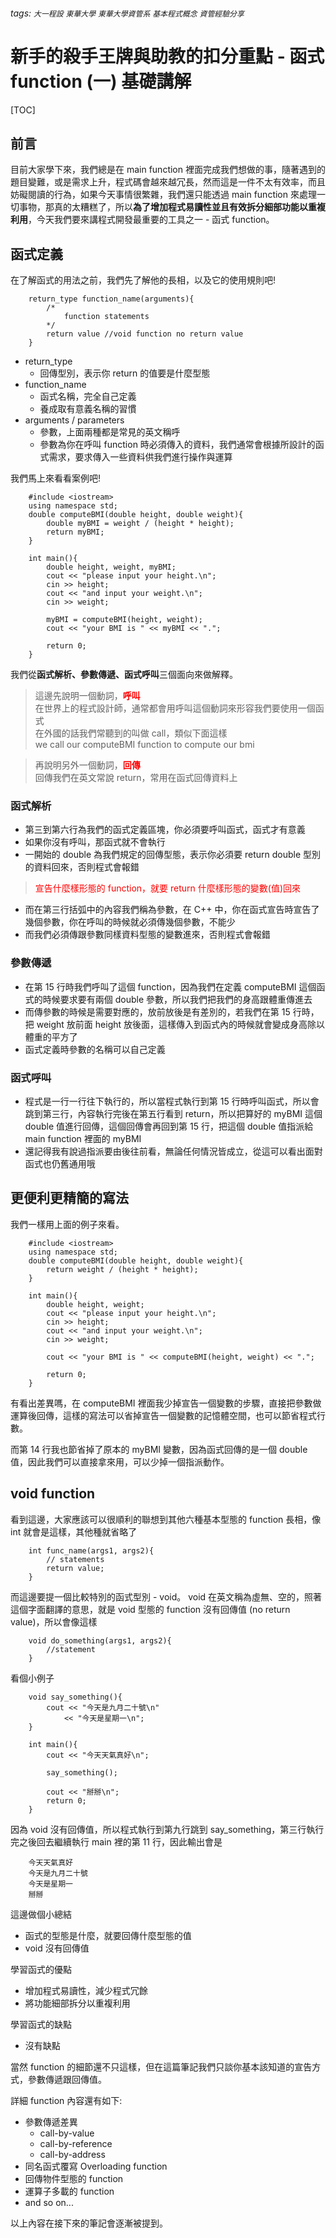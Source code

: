 ###### tags: `大一程設` `東華大學` `東華大學資管系` `基本程式概念` `資管經驗分享`

新手的殺手王牌與助教的扣分重點 - 函式function (一) 基礎講解
===

[TOC]

## 前言

目前大家學下來，我們總是在 main function 裡面完成我們想做的事，隨著遇到的題目變難，或是需求上升，程式碼會越來越冗長，然而這是一件不太有效率，而且妨礙閱讀的行為，如果今天事情很繁雜，我們還只能透過 main function 來處理一切事物，那真的太糟糕了，所以**為了增加程式易讀性並且有效拆分細部功能以重複利用**，今天我們要來講程式開發最重要的工具之一 - 函式 function。

## 函式定義

在了解函式的用法之前，我們先了解他的長相，以及它的使用規則吧!

```
    return_type function_name(arguments){
        /*
            function statements
        */        
        return value //void function no return value
    }
```

* return_type
    *  回傳型別，表示你 return 的值要是什麼型態
* function_name
    *  函式名稱，完全自己定義
    *  養成取有意義名稱的習慣
* arguments / parameters
    * 參數，上面兩種都是常見的英文稱呼
    * 參數為你在呼叫 function 時必須傳入的資料，我們通常會根據所設計的函式需求，要求傳入一些資料供我們進行操作與運算

我們馬上來看看案例吧!

```cpp=
    #include <iostream>
    using namespace std;
    double computeBMI(double height, double weight){
        double myBMI = weight / (height * height);
        return myBMI;
    }
    
    int main(){
        double height, weight, myBMI;
        cout << "please input your height.\n";
        cin >> height;
        cout << "and input your weight.\n";
        cin >> weight;
        
        myBMI = computeBMI(height, weight);
        cout << "your BMI is " << myBMI << ".";
        
        return 0;
    }
```

我們從**函式解析、參數傳遞、函式呼叫**三個面向來做解釋。

> 這邊先說明一個動詞，<span style="color:red;">**呼叫**</span><br>
> 在世界上的程式設計師，通常都會用呼叫這個動詞來形容我們要使用一個函式  
> 在外國的話我們常聽到的叫做 call，類似下面這樣  
> we call our computeBMI function to compute our bmi

> 再說明另外一個動詞，<span style="color:red;">**回傳**</span><br>
> 回傳我們在英文常說 return，常用在函式回傳資料上

### 函式解析

* 第三到第六行為我們的函式定義區塊，你必須要呼叫函式，函式才有意義
* 如果你沒有呼叫，那函式就不會執行
* 一開始的 double 為我們規定的回傳型態，表示你必須要 return double 型別的資料回來，否則程式會報錯
 
 ><span style="color:red">宣告什麼樣形態的 function，就要 return 什麼樣形態的變數(值)回來</span>

* 而在第三行括弧中的內容我們稱為參數，在 C++ 中，你在函式宣告時宣告了幾個參數，你在呼叫的時候就必須傳幾個參數，不能少
* 而我們必須傳跟參數同樣資料型態的變數進來，否則程式會報錯
    
### 參數傳遞

* 在第 15 行時我們呼叫了這個 function，因為我們在定義 computeBMI 這個函式的時候要求要有兩個 double 參數，所以我們把我們的身高跟體重傳進去
* 而傳參數的時候是需要對應的，放前放後是有差別的，若我們在第 15 行時，把 weight 放前面 height 放後面，這樣傳入到函式內的時候就會變成身高除以體重的平方了
* 函式定義時參數的名稱可以自己定義

### 函式呼叫

* 程式是一行一行往下執行的，所以當程式執行到第 15 行時呼叫函式，所以會跳到第三行，內容執行完後在第五行看到 return，所以把算好的 myBMI 這個 double 值進行回傳，這個回傳會再回到第 15 行，把這個 double 值指派給 main function 裡面的 myBMI
* 還記得我有說過指派要由後往前看，無論任何情況皆成立，從這可以看出面對函式也仍舊通用哦

## 更便利更精簡的寫法

我們一樣用上面的例子來看。

```cpp=
    #include <iostream>
    using namespace std;
    double computeBMI(double height, double weight){
        return weight / (height * height);        
    }
    
    int main(){
        double height, weight;
        cout << "please input your height.\n";
        cin >> height;
        cout << "and input your weight.\n";
        cin >> weight;
        
        cout << "your BMI is " << computeBMI(height, weight) << ".";
        
        return 0;
    }
```

有看出差異嗎，在 computeBMI 裡面我少掉宣告一個變數的步驟，直接把參數做運算後回傳，這樣的寫法可以省掉宣告一個變數的記憶體空間，也可以節省程式行數。

而第 14 行我也節省掉了原本的 myBMI 變數，因為函式回傳的是一個 double 值，因此我們可以直接拿來用，可以少掉一個指派動作。

## void function

看到這邊，大家應該可以很順利的聯想到其他六種基本型態的 function 長相，像 int 就會是這樣，其他種就省略了

```
    int func_name(args1, args2){
        // statements
        return value;
    }
```

而這邊要提一個比較特別的函式型別 - void。
void 在英文稱為虛無、空的，照著這個字面翻譯的意思，就是 void 型態的 function 沒有回傳值 (no return value)，所以會像這樣
```
    void do_something(args1, args2){
        //statement
    }
```

看個小例子

```cpp=
    void say_something(){
        cout << "今天是九月二十號\n"
            << "今天是星期一\n";
    }
    
    int main(){
        cout << "今天天氣真好\n";
        
        say_something();
        
        cout << "掰掰\n";
        return 0;
    }
```

因為 void 沒有回傳值，所以程式執行到第九行跳到 say_something，第三行執行完之後回去繼續執行 main 裡的第 11 行，因此輸出會是
```
    今天天氣真好
    今天是九月二十號
    今天是星期一
    掰掰
```

這邊做個小總結

* 函式的型態是什麼，就要回傳什麼型態的值
* void 沒有回傳值

學習函式的優點
* 增加程式易讀性，減少程式冗餘
* 將功能細部拆分以重複利用

學習函式的缺點
* 沒有缺點

當然 function 的細節還不只這樣，但在這篇筆記我們只談你基本該知道的宣告方式，參數傳遞跟回傳值。

詳細 function 內容還有如下:

* 參數傳遞差異
    * call-by-value
    * call-by-reference
    * call-by-address
* 同名函式覆寫 Overloading function
* 回傳物件型態的 function
* 運算子多載的 function
* and so on...

以上內容在接下來的筆記會逐漸被提到。